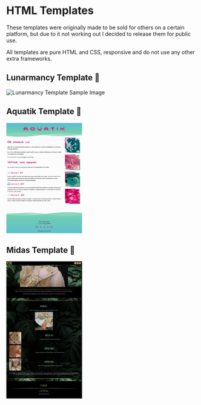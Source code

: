 # HTML Templates

These templates were originally made to be sold for others on a certain platform, but due to it not working out I decided to release them for public use.

All templates are pure HTML and CSS, responsive and do not use any other extra frameworks.


## Lunarmancy Template 🌙
<img src="Lunarmancy/Preview.png"  alt="Lunarmancy Template Sample Image" width="200">

## Aquatik Template 🌊
<img src="Aquatik/Preview.png"  alt="Aquatik Template Sample Image" width="200">

## Midas Template 💸
<img src="Midas/Preview.jpg"  alt="Midas Template Sample Image" width="200">

